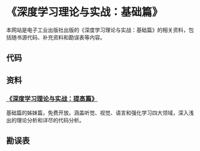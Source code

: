 # 《深度学习理论与实战：基础篇》

本网站是电子工业出版社出版的《深度学习理论与实战：基础篇》的相关资料，包括随书源代码、补充资料和勘误表等内容。

## 代码


## 资料

### [《深度学习理论与实战：提高篇》](https://fancyerii.github.io/2019/03/14/dl-book/)

基础篇的姊妹篇，免费开放。涵盖听觉、视觉、语言和强化学习四大领域，深入浅出的理论分析和详尽的代码分析。

## 勘误表
